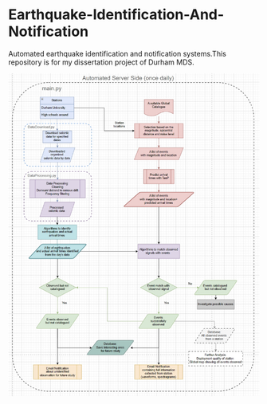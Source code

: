 # Earthquake-Identification-And-Notification
Automated earthquake identification and notification systems.This repository is for my dissertation project of Durham MDS. 



<img src="Flowchart.png" width="800">
